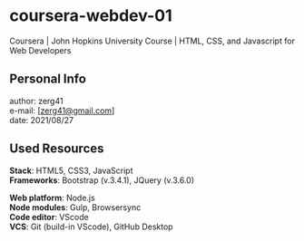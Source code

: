 # coursera-webdev-01
Coursera | John Hopkins University Course | HTML, CSS, and Javascript for Web Developers

## Personal Info

author: zerg41  
e-mail: [zerg41@gmail.com]  
date: 2021/08/27  

## Used Resources

**Stack**: HTML5, CSS3, JavaScript  
**Frameworks**: Bootstrap (v.3.4.1), JQuery (v.3.6.0)

**Web platform**: Node.js  
**Node modules**: Gulp, Browsersync  
**Code editor**: VScode  
**VCS**: Git (build-in VScode), GitHub Desktop  
